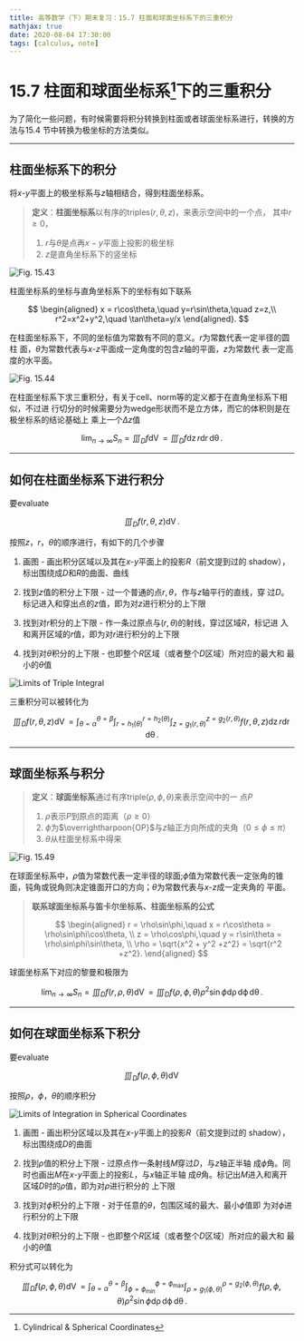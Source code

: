 ```yaml
---
title: 高等数学（下）期末复习：15.7 柱面和球面坐标系下的三重积分
mathjax: true
date: 2020-08-04 17:30:00
tags: [calculus, note]
---
```


<!-- markdownlint-disable single-h1 -->

# 15.7 柱面和球面坐标系[^1]下的三重积分

为了简化一些问题，有时候需要将积分转换到柱面或者球面坐标系进行，转换的方法与15.4
节中转换为极坐标的方法类似。

<!--more-->

---

## 柱面坐标系下的积分

将$x\text{-}y$平面上的极坐标系与$z$轴相结合，得到柱面坐标系。

> **定义**：**柱面坐标系**以有序的triples$(r,\theta,z)$，来表示空间中的一个点，
> 其中$r\ge 0$，
>
> 1. $r$与$\theta$是点再$x-y$平面上投影的极坐标
> 2. $z$是直角坐标系下的竖坐标

![Fig. 15.43](https://gitee.com/SamuelHuang2019/figure-bed/raw/master/img/20200731203702-Fig-15.43.png)

柱面坐标系的坐标与直角坐标系下的坐标有如下联系

$$
\begin{aligned}
x = r\cos\theta,\quad y=r\sin\theta,\quad z=z,\\
r^2=x^2+y^2,\quad \tan\theta=y/x
\end{aligned}.
$$

在柱面坐标系下，不同的坐标值为常数有不同的意义。$r$为常数代表一定半径的圆柱
面，$\theta$为常数代表与$x\text{-}z$平面成一定角度的包含$z$轴的平面，$z$为常数代
表一定高度的水平面。

![Fig. 15.44](https://gitee.com/SamuelHuang2019/figure-bed/raw/master/img/20200802204429-Fig-15.44.png)

在柱面坐标系下求三重积分，有关于cell、norm等的定义都于在直角坐标系下相似，不过进
行切分的时候需要分为wedge形状而不是立方体，而它的体积则是在极坐标系的结论基础上
乘上一个$\Delta z$值

$$
\lim_{n\rightarrow\infty} S_n =
\iiint_D f\mathop{dV} =
\iiint_D f\mathop{dz}r\mathop{dr}\mathop{d\theta}.
$$

---

## 如何在柱面坐标系下进行积分

要evaluate

$$
\iiint_D f(r,\theta,z)\mathop{dV}.
$$

按照$z$，$r$，$\theta$的顺序进行，有如下的几个步骤

1. 画图 - 画出积分区域以及其在$x\text{-}y$平面上的投影$R$（前文提到过的
   shadow），标出围绕成$D$和$R$的曲面、曲线

2. 找到$z$值的积分上下限 - 过一个普通的点$r,\theta$，作与$z$轴平行的直线，穿
   过$D$。标记进入和穿出点的$z$值，即为对$z$进行积分的上下限

3. 找到对$r$积分的上下限 - 作一条过原点与$(r,\theta)$的射线，穿过区域$R$，标记进
   入和离开区域的$r$值，即为对$r$进行积分的上下限

4. 找到对$\theta$积分的上下限 - 也即整个$R$区域（或者整个$D$区域）所对应的最大和
   最小的$\theta$值

![Limits of Triple Integral](https://gitee.com/SamuelHuang2019/figure-bed/raw/master/img/20200802211948-limits-of-triple-integral.png)

三重积分可以被转化为

$$
\iiint_D f(r,\theta,z)\mathop{dV} =
\int_{\theta=\alpha}^{\theta=\beta}
\int_{r=h_1(\theta)}^{r=h_2(\theta)}
\int_{z=g_1(r,\theta)}^{z=g_2(r,\theta)}
f(r,\theta,z)\mathop{dz} r\mathop{dr}\mathop{d\theta}.
$$

---

## 球面坐标系与积分

> **定义**：**球面坐标系**通过有序triple$(\rho,\phi,\theta)$来表示空间中的一
> 点$P$
>
> 1. $\rho$表示$P$到原点的距离（$\rho\ge 0$）
> 2. $\phi$为$\overrightharpoon{OP}$与$z$轴正方向所成的夹角（$0\le\phi\le\pi$）
> 3. $\theta$从柱面坐标系中得来

![Fig. 15.49](https://gitee.com/SamuelHuang2019/figure-bed/raw/master/img/20200802213715-Fig-15.49.png)

在球面坐标系中，$\rho$值为常数代表一定半径的球面;$\phi$值为常数代表一定张角的锥
面，钝角或锐角则决定锥面开口的方向；$\theta$为常数代表与$x\text{-}z$成一定夹角的
平面。

> **联系球面坐标系与笛卡尔坐标系、柱面坐标系的公式**
>
> $$
> \begin{aligned}
> r = \rho\sin\phi,\quad
> x = r\cos\theta = \rho\sin\phi\cos\theta, \\
> z = \rho\cos\phi,\quad
> y = r\sin\theta = \rho\sin\phi\sin\theta, \\
> \rho = \sqrt{x^2 + y^2 +z^2} = \sqrt{r^2 +z^2}.
> \end{aligned}
> $$

球面坐标系下对应的黎曼和极限为

$$
\lim_{n\rightarrow\infty} S_n =
\iiint_D f(r,\rho,\theta)\mathop{dV} =
\iiint_D f(\rho,\phi,\theta)
\rho^2\sin\phi\mathop{d\rho}\mathop{d\phi}\mathop{d\theta}.
$$

---

## 如何在球面坐标系下积分

要evaluate

$$
\iiint_D f(\rho,\phi,\theta)\mathop{dV}
$$

按照$\rho$，$\phi$，$\theta$的顺序积分

![Limits of Integration in Spherical Coordinates](https://gitee.com/SamuelHuang2019/figure-bed/raw/master/img/20200804170325-find-limits-of-integral-in-spherical-coordinates.png)

1. 画图 - 画出积分区域以及其在$x\text{-}y$平面上的投影$R$（前文提到过的
   shadow），标出围绕成$D$的曲面

2. 找到$\rho$值的积分上下限 - 过原点作一条射线$M$穿过$D$，与$z$轴正半轴
   成$\phi$角。同时也画出$M$在$x\text{-}y$平面上的投影$L$，与$x$轴正半轴
   成$\theta$角。标记出$M$进入和离开区域$D$时的$\rho$值，即为对$\rho$进行积分的
   上下限

3. 找到对$\phi$积分的上下限 - 对于任意的$\theta$，包围区域的最大、最小$\phi$值即
   为对$\phi$进行积分的上下限

4. 找到对$\theta$积分的上下限 - 也即整个$R$区域（或者整个$D$区域）所对应的最大和
   最小的$\theta$值

积分式可以转化为

$$
\iiint_D f(\rho,\phi,\theta)\mathop{dV} =
\int_{\theta=\alpha}^{\theta=\beta}
\int_{\phi=\phi_\text{min}}^{\phi=\phi_\text{max}}
\int_{\rho=g_1(\phi,\theta)}^{\rho=g_2(\phi,\theta)}
f(\rho,\phi,\theta)\rho^2\sin\phi
\mathop{d\rho}\mathop{d\phi}\mathop{d\theta}.
$$

[^1]: Cylindrical & Spherical Coordinates
